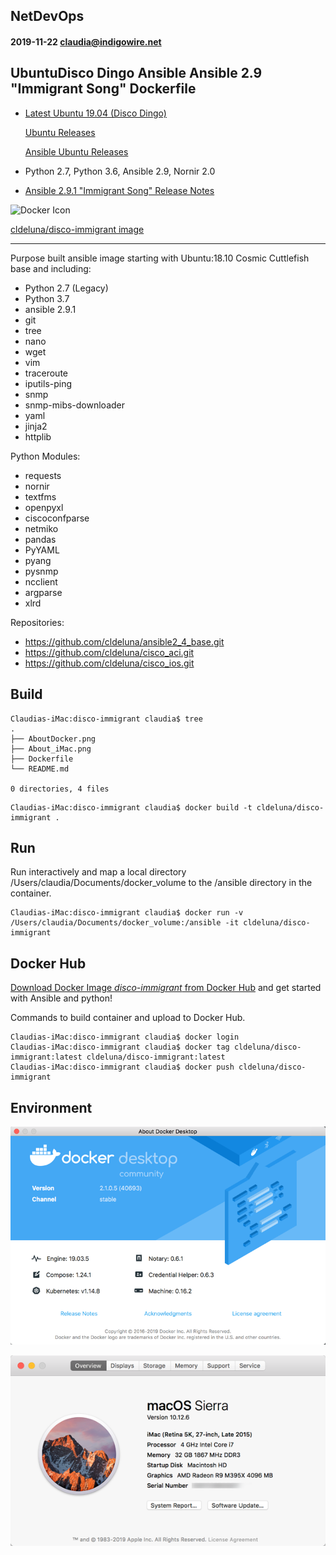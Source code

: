 ## NetDevOps
#### 2019-11-22 claudia@indigowire.net

## UbuntuDisco Dingo Ansible Ansible 2.9 "Immigrant Song" Dockerfile
 - [Latest Ubuntu 19.04 (Disco Dingo)](https://wiki.ubuntu.com/DiscoDingo/ReleaseNotes)
 
 	[Ubuntu Releases](https://wiki.ubuntu.com/Releases)
 	
 	[Ansible Ubuntu Releases](https://launchpad.net/~ansible/+archive/ubuntu/ansible)
 - Python 2.7, Python 3.6, Ansible 2.9, Nornir 2.0
 - [Ansible 2.9.1 "Immigrant Song" Release Notes](https://github.com/ansible/ansible/blob/stable-2.9/changelogs/CHANGELOG-v2.9.rst)
  

![Docker Icon](https://encrypted-tbn0.gstatic.com/images?q=tbn:ANd9GcSWmA-f2WW29z9uI8XXgshto0EjIOUqWwrRPBnpkaeQbOpFZRuW)

[cldeluna/disco-immigrant image](https://hub.docker.com/r/cldeluna/disco-immigrant) 
  
------



Purpose built ansible image starting with Ubuntu:18.10 Cosmic Cuttlefish base and including:
- Python 2.7 (Legacy)
- Python 3.7
- ansible 2.9.1
- git
- tree
- nano
- wget
- vim
- traceroute
- iputils-ping
- snmp
- snmp-mibs-downloader
- yaml
- jinja2
- httplib



Python Modules:
- requests
- nornir
- textfms
- openpyxl
- ciscoconfparse
- netmiko
- pandas
- PyYAML
- pyang
- pysnmp
- ncclient
- argparse 
- xlrd

Repositories:
- https://github.com/cldeluna/ansible2_4_base.git
- https://github.com/cldeluna/cisco_aci.git
- https://github.com/cldeluna/cisco_ios.git


## Build

```
Claudias-iMac:disco-immigrant claudia$ tree
.
├── AboutDocker.png
├── About_iMac.png
├── Dockerfile
└── README.md

0 directories, 4 files
```

```
Claudias-iMac:disco-immigrant claudia$ docker build -t cldeluna/disco-immigrant .
```

## Run

Run interactively and map a local directory /Users/claudia/Documents/docker_volume to the /ansible directory in the container.
```
Claudias-iMac:disco-immigrant claudia$ docker run -v  /Users/claudia/Documents/docker_volume:/ansible -it cldeluna/disco-immigrant
```

## Docker Hub

[Download Docker Image *disco-immigrant* from Docker Hub](https://hub.docker.com/r/cldeluna/disco-immigrant ) and get started with Ansible and python!


Commands to build container and upload to Docker Hub.
```
Claudias-iMac:disco-immigrant claudia$ docker login
Claudias-iMac:disco-immigrant claudia$ docker tag cldeluna/disco-immigrant:latest cldeluna/disco-immigrant:latest
Claudias-iMac:disco-immigrant claudia$ docker push cldeluna/disco-immigrant
```

## Environment

![About Docker](AboutDocker.png)

![About Docker](About_iMac.png)

